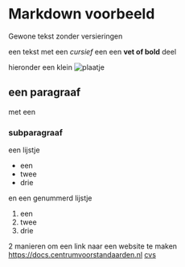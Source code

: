 # Markdown voorbeeld

Gewone tekst zonder versieringen

een tekst met een *cursief* een een **vet of bold** deel

hieronder een klein
![plaatje](plaatje.png)

## een paragraaf

met een

### subparagraaf

een lijstje

- een 
- twee
- drie

en een genummerd lijstje

1. een
1. twee
1. drie

2 manieren om een link naar een website te maken
<https://docs.centrumvoorstandaarden.nl>
[cvs](https://docs.centrumvoorstandaarden.nl)


